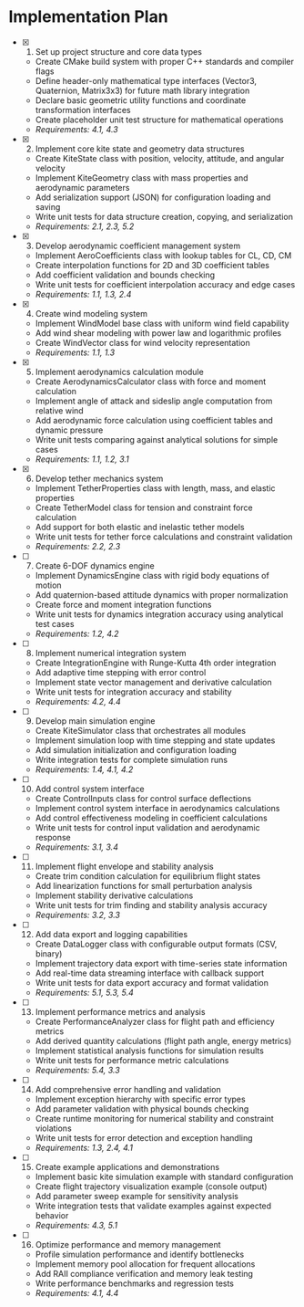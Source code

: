 # Implementation Plan

- [x] 1. Set up project structure and core data types



  - Create CMake build system with proper C++ standards and compiler flags
  - Define header-only mathematical type interfaces (Vector3, Quaternion, Matrix3x3) for future math library integration
  - Declare basic geometric utility functions and coordinate transformation interfaces
  - Create placeholder unit test structure for mathematical operations
  - _Requirements: 4.1, 4.3_

- [x] 2. Implement core kite state and geometry data structures





  - Create KiteState class with position, velocity, attitude, and angular velocity
  - Implement KiteGeometry class with mass properties and aerodynamic parameters
  - Add serialization support (JSON) for configuration loading and saving
  - Write unit tests for data structure creation, copying, and serialization
  - _Requirements: 2.1, 2.3, 5.2_

- [x] 3. Develop aerodynamic coefficient management system





  - Implement AeroCoefficients class with lookup tables for CL, CD, CM
  - Create interpolation functions for 2D and 3D coefficient tables
  - Add coefficient validation and bounds checking
  - Write unit tests for coefficient interpolation accuracy and edge cases
  - _Requirements: 1.1, 1.3, 2.4_

- [x] 4. Create wind modeling system






  - Implement WindModel base class with uniform wind field capability
  - Add wind shear modeling with power law and logarithmic profiles
  - Create WindVector class for wind velocity representation
  - _Requirements: 1.1, 1.3_

- [x] 5. Implement aerodynamics calculation module






  - Create AerodynamicsCalculator class with force and moment calculation
  - Implement angle of attack and sideslip angle computation from relative wind
  - Add aerodynamic force calculation using coefficient tables and dynamic pressure
  - Write unit tests comparing against analytical solutions for simple cases
  - _Requirements: 1.1, 1.2, 3.1_

- [x] 6. Develop tether mechanics system






  - Implement TetherProperties class with length, mass, and elastic properties
  - Create TetherModel class for tension and constraint force calculation
  - Add support for both elastic and inelastic tether models
  - Write unit tests for tether force calculations and constraint validation
  - _Requirements: 2.2, 2.3_

- [ ] 7. Create 6-DOF dynamics engine
  - Implement DynamicsEngine class with rigid body equations of motion
  - Add quaternion-based attitude dynamics with proper normalization
  - Create force and moment integration functions
  - Write unit tests for dynamics integration accuracy using analytical test cases
  - _Requirements: 1.2, 4.2_

- [ ] 8. Implement numerical integration system
  - Create IntegrationEngine with Runge-Kutta 4th order integration
  - Add adaptive time stepping with error control
  - Implement state vector management and derivative calculation
  - Write unit tests for integration accuracy and stability
  - _Requirements: 4.2, 4.4_

- [ ] 9. Develop main simulation engine
  - Create KiteSimulator class that orchestrates all modules
  - Implement simulation loop with time stepping and state updates
  - Add simulation initialization and configuration loading
  - Write integration tests for complete simulation runs
  - _Requirements: 1.4, 4.1, 4.2_

- [ ] 10. Add control system interface
  - Create ControlInputs class for control surface deflections
  - Implement control system interface in aerodynamics calculations
  - Add control effectiveness modeling in coefficient calculations
  - Write unit tests for control input validation and aerodynamic response
  - _Requirements: 3.1, 3.4_

- [ ] 11. Implement flight envelope and stability analysis
  - Create trim condition calculation for equilibrium flight states
  - Add linearization functions for small perturbation analysis
  - Implement stability derivative calculations
  - Write unit tests for trim finding and stability analysis accuracy
  - _Requirements: 3.2, 3.3_

- [ ] 12. Add data export and logging capabilities
  - Create DataLogger class with configurable output formats (CSV, binary)
  - Implement trajectory data export with time-series state information
  - Add real-time data streaming interface with callback support
  - Write unit tests for data export accuracy and format validation
  - _Requirements: 5.1, 5.3, 5.4_

- [ ] 13. Implement performance metrics and analysis
  - Create PerformanceAnalyzer class for flight path and efficiency metrics
  - Add derived quantity calculations (flight path angle, energy metrics)
  - Implement statistical analysis functions for simulation results
  - Write unit tests for performance metric calculations
  - _Requirements: 5.4, 3.3_

- [ ] 14. Add comprehensive error handling and validation
  - Implement exception hierarchy with specific error types
  - Add parameter validation with physical bounds checking
  - Create runtime monitoring for numerical stability and constraint violations
  - Write unit tests for error detection and exception handling
  - _Requirements: 1.3, 2.4, 4.1_

- [ ] 15. Create example applications and demonstrations
  - Implement basic kite simulation example with standard configuration
  - Create flight trajectory visualization example (console output)
  - Add parameter sweep example for sensitivity analysis
  - Write integration tests that validate examples against expected behavior
  - _Requirements: 4.3, 5.1_

- [ ] 16. Optimize performance and memory management
  - Profile simulation performance and identify bottlenecks
  - Implement memory pool allocation for frequent allocations
  - Add RAII compliance verification and memory leak testing
  - Write performance benchmarks and regression tests
  - _Requirements: 4.1, 4.4_